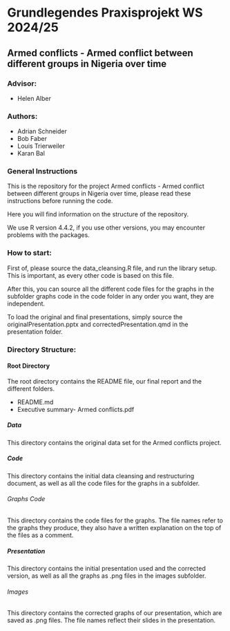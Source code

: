 # Grundlegendes Praxisprojekt WS 2024/25

## Armed conflicts - Armed conflict between different groups in Nigeria over time

### Advisor:

-   Helen Alber

### Authors:

-   Adrian Schneider
-   Bob Faber
-   Louis Trierweiler
-   Karan Bal

### General Instructions

This is the repository for the project Armed conflicts - Armed conflict between different groups in Nigeria over time,
please read these instructions before running the code.

Here you will find information on the structure of the repository.

We use R version 4.4.2, if you use other versions, you may encounter problems with the packages.


### How to start:

First of, please source the data_cleansing.R file, and run the library setup.
This is important, as every other code is based on this file.

After this, you can source all the different code files for the graphs in the subfolder graphs code in the code folder
in any order you want, they are independent.

To load the original and final presentations, simply source the originalPresentation.pptx and correctedPresentation.qmd in the presentation folder.


### Directory Structure:

#### Root Directory

The root directory contains the README file, our final report and the different folders.

-   README.md
-   Executive summary- Armed conflicts.pdf

##### Data

This directory contains the original data set for the Armed conflicts project.

##### Code

This directory contains the initial data cleansing and restructuring document, as well as all the code files for the graphs 
in a subfolder.

###### Graphs Code

This directory contains the code files for the graphs.
The file names refer to the graphs they produce, they also have a written explanation on the top of the files
as a comment.

##### Presentation

This directory contains the initial presentation used and the corrected version, 
as well as all the graphs as .png files in the images subfolder.

###### Images

This directory contains the corrected graphs of our presentation, which are saved as .png files.
The file names reflect their slides in the presentation.
